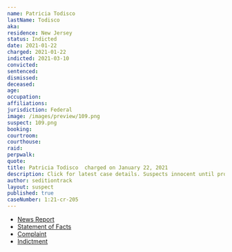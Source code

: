 ```yaml
---
name: Patricia Todisco
lastName: Todisco
aka:
residence: New Jersey
status: Indicted
date: 2021-01-22
charged: 2021-01-22
indicted: 2021-03-10
convicted: 
sentenced: 
dismissed: 
deceased:
age:
occupation:
affiliations:
jurisdiction: Federal
image: /images/preview/109.png
suspect: 109.png
booking:
courtroom:
courthouse:
raid:
perpwalk:
quote:
title: Patricia Todisco  charged on January 22, 2021
description: Click for latest case details. Suspects innocent until proven guilty.
author: seditiontrack
layout: suspect
published: true
caseNumber: 1:21-cr-205
---
```

- [News Report](https://philadelphia.cbslocal.com/2021/01/22/marissa-suarez-us-capitol-riots-five-arrests-new-jersey-marissa-suarez-correctional-police-officer/)
- [Statement of Facts](https://www.justice.gov/opa/page/file/1359596/download)
- [Complaint](https://www.justice.gov/opa/page/file/1359596/download)
- [Indictment](https://www.justice.gov/usao-dc/case-multi-defendant/file/1379946/download)
